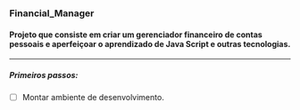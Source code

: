 ### Financial_Manager

#### Projeto que consiste em criar um gerenciador financeiro de contas pessoais e aperfeiçoar o aprendizado de Java Script e outras tecnologias.

---

##### Primeiros passos:

- [ ] Montar ambiente de desenvolvimento.
